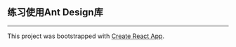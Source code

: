 
## 练习使用Ant Design库



---
This project was bootstrapped with [Create React App](https://github.com/facebook/create-react-app).